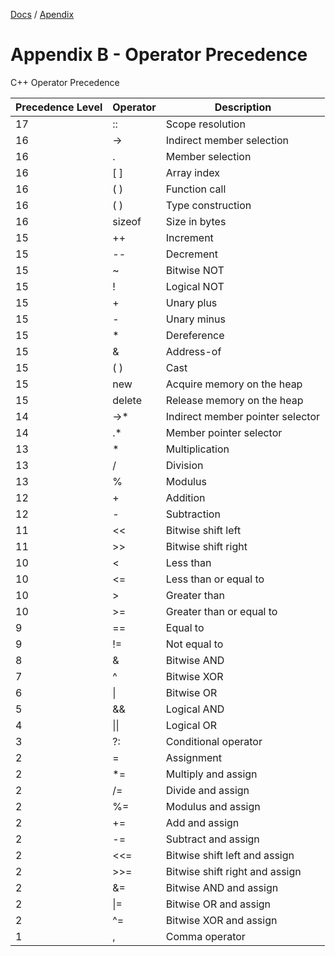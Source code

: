 [Docs](../../) / [Apendix](../)
# Appendix B - Operator Precedence

C++ Operator Precedence

| Precedence Level 	| Operator 	| Description 	|
|---	|---	|---	|
| 17 	| :: 	| Scope resolution 	|
| 16 	| -> 	| Indirect member selection 	|
| 16 	| . 	| Member selection 	|
| 16 	| [ ] 	| Array index 	|
| 16 	| ( ) 	| Function call 	|
| 16 	| ( ) 	| Type construction 	|
| 16 	| sizeof 	| Size in bytes 	|
| 15 	| ++ 	| Increment 	|
| 15 	| -- 	| Decrement 	|
| 15 	| ~ 	| Bitwise NOT 	|
| 15 	| ! 	| Logical NOT 	|
| 15 	| + 	| Unary plus 	|
| 15 	| - 	| Unary minus 	|
| 15 	| * 	| Dereference 	|
| 15 	| & 	| Address-of 	|
| 15 	| ( ) 	| Cast 	|
| 15 	| new 	| Acquire memory on the heap 	|
| 15 	| delete 	| Release memory on the heap 	|
| 14 	| ->* 	| Indirect member pointer selector 	|
| 14 	| .* 	| Member pointer selector 	|
| 13 	| * 	| Multiplication 	|
| 13 	| / 	| Division 	|
| 13 	| % 	| Modulus 	|
| 12 	| + 	| Addition 	|
| 12 	| - 	| Subtraction 	|
| 11 	| << 	| Bitwise shift left 	|
| 11 	| >> 	| Bitwise shift right 	|
| 10 	| < 	| Less than 	|
| 10 	| <= 	| Less than or equal to 	|
| 10 	| > 	| Greater than 	|
| 10 	| >= 	| Greater than or equal to 	|
| 9 	| == 	| Equal to 	|
| 9 	| != 	| Not equal to 	|
| 8 	| & 	| Bitwise AND 	|
| 7 	| ^ 	| Bitwise XOR 	|
| 6 	| \| 	| Bitwise OR 	|
| 5 	| && 	| Logical AND 	|
| 4 	| \|\| 	| Logical OR 	|
| 3 	| ?: 	| Conditional operator 	|
| 2 	| = 	| Assignment 	|
| 2 	| *= 	| Multiply and assign 	|
| 2 	| /= 	| Divide and assign 	|
| 2 	| %= 	| Modulus and assign 	|
| 2 	| += 	| Add and assign 	|
| 2 	| -= 	| Subtract and assign 	|
| 2 	| <<= 	| Bitwise shift left and assign 	|
| 2 	| >>= 	| Bitwise shift right and assign 	|
| 2 	| &= 	| Bitwise AND and assign 	|
| 2 	| \|= 	| Bitwise OR and assign 	|
| 2 	| ^= 	| Bitwise XOR and assign 	|
| 1 	| , 	| Comma operator 	|

